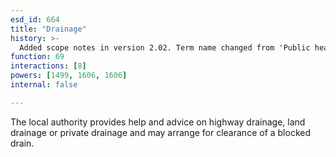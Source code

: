 ```yaml
---
esd_id: 664
title: "Drainage"
history: >-
  Added scope notes in version 2.02. Term name changed from 'Public health - drainage' to 'Drainage - help and advice' in version 3.00. Name changed to 'Drainage' in version 4.00.
function: 69
interactions: [8]
powers: [1499, 1606, 1606]
internal: false

---
```


The local authority provides help and advice on highway drainage, land drainage or private drainage and may arrange for clearance of a blocked drain.

